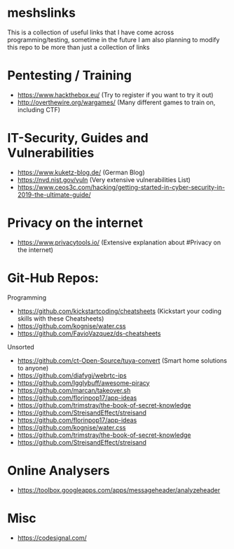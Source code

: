 # meshslinks
This is a collection of useful links that I have come across programming/testing, sometime in the future I am also planning to modify this repo to be more than just a collection of links

# Pentesting / Training
  - https://www.hackthebox.eu/ (Try to register if you want to try it out)
  - http://overthewire.org/wargames/ (Many different games to train on, including CTF)
  
# IT-Security, Guides and Vulnerabilities
  - https://www.kuketz-blog.de/ (German Blog)
  - https://nvd.nist.gov/vuln (Very extensive vulnerabilities List)
  - https://www.ceos3c.com/hacking/getting-started-in-cyber-security-in-2019-the-ultimate-guide/

# Privacy on the internet
  - https://www.privacytools.io/ (Extensive explanation about #Privacy on the internet)

# Git-Hub Repos:
  Programming
  - https://github.com/kickstartcoding/cheatsheets (Kickstart your coding skills with these Cheatsheets)
  - https://github.com/kognise/water.css
  - https://github.com/FavioVazquez/ds-cheatsheets
  
  Unsorted
  - https://github.com/ct-Open-Source/tuya-convert (Smart home solutions to anyone)
  - https://github.com/diafygi/webrtc-ips  
  - https://github.com/Igglybuff/awesome-piracy
  - https://github.com/marcan/takeover.sh  
  - https://github.com/florinpop17/app-ideas  
  - https://github.com/trimstray/the-book-of-secret-knowledge  
  - https://github.com/StreisandEffect/streisand  
  - https://github.com/florinpop17/app-ideas  
  - https://github.com/kognise/water.css    
  - https://github.com/trimstray/the-book-of-secret-knowledge  
  - https://github.com/StreisandEffect/streisand
# Online Analysers
  - https://toolbox.googleapps.com/apps/messageheader/analyzeheader
# Misc
  - https://codesignal.com/
